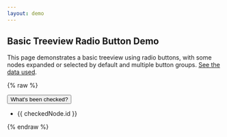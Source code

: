 ```yaml
---
layout: demo
---
```


## Basic Treeview Radio Button Demo

This page demonstrates a basic treeview using radio buttons, with some nodes expanded or selected by default and multiple button groups. [See the data used](./radioBasic.js).

{% raw  %}
<div id="app">
    <tree id="customtree" :model="model" :radio-group-values="radioGroupValues" ref="tree"></tree>
    <section id="checkedStuff">
        <button type="button" class="treeProcessTrigger" v-on:click="refreshCheckedList">What's been checked?</button>
        <ul id="checkedList">
            <li v-for="checkedNode in checkedNodes">{{ checkedNode.id }}</li>
        </ul>
    </section>
</div>
{% endraw  %}

<script type='module'>
    import basicRadioData from './radioBasic.js';

    new Vue({
      components: {
        tree: window['vue-tree']
      },
      data() {
        return {
          model: basicRadioData,
          checkedNodes: [],
          radioGroupValues: { 'radio1': 'aValueToSubmit' }
        };
      },
      methods: {
        refreshCheckedList() {
          let nodes = this.$refs.tree.getCheckedRadioButtons();
          this.$set(this, 'checkedNodes', nodes);
        }
      }
    }).$mount('#app')
</script>